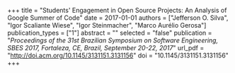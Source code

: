 +++
title = "Students' Engagement in Open Source Projects: An Analysis of Google Summer of Code"
date = 2017-01-01
authors = ["Jefferson O. Silva", "Igor Scaliante Wiese", "Igor Steinmacher", "Marco Aurélio Gerosa"]
publication_types = ["1"]
abstract = ""
selected = "false"
publication = "*Proceedings of the 31st Brazilian Symposium on Software Engineering, SBES 2017, Fortaleza, CE, Brazil, September 20-22, 2017*"
url_pdf = "http://doi.acm.org/10.1145/3131151.3131156"
doi = "10.1145/3131151.3131156"
+++

